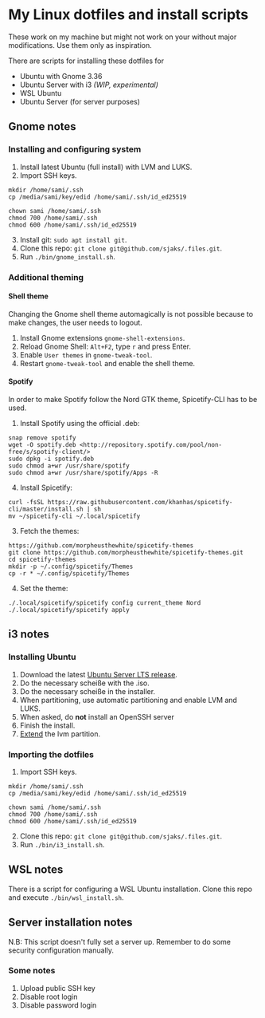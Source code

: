 # My Linux dotfiles and install scripts
These work on my machine but might not work on your without major modifications. Use them only as inspiration.

There are scripts for installing these dotfiles for
- Ubuntu with Gnome 3.36
- Ubuntu Server with i3 *(WIP, experimental)*
- WSL Ubuntu
- Ubuntu Server (for server purposes)

## Gnome notes

### Installing and configuring system

1. Install latest Ubuntu (full install) with LVM and LUKS.
2. Import SSH keys.
```
mkdir /home/sami/.ssh
cp /media/sami/key/edid /home/sami/.ssh/id_ed25519

chown sami /home/sami/.ssh
chmod 700 /home/sami/.ssh
chmod 600 /home/sami/.ssh/id_ed25519
```
3. Install git: `sudo apt install git`.
4. Clone this repo: `git clone git@github.com/sjaks/.files.git`.
5. Run `./bin/gnome_install.sh`.

### Additional theming

#### Shell theme
Changing the Gnome shell theme automagically is not possible because to make changes, the user needs to logout.
1. Install Gnome extensions `gnome-shell-extensions`.
2. Reload Gnome Shell: `Alt+F2`, type `r` and press Enter.
3. Enable `User themes` in `gnome-tweak-tool`.
4. Restart `gnome-tweak-tool` and enable the shell theme.


#### Spotify
In order to make Spotify follow the Nord GTK theme, Spicetify-CLI has to be used.
1. Install Spotify using the official .deb:
```
snap remove spotify
wget -O spotify.deb <http://repository.spotify.com/pool/non-free/s/spotify-client/>
sudo dpkg -i spotify.deb
sudo chmod a+wr /usr/share/spotify
sudo chmod a+wr /usr/share/spotify/Apps -R
```
4. Install Spicetify:
```
curl -fsSL https://raw.githubusercontent.com/khanhas/spicetify-cli/master/install.sh | sh
mv ~/spicetify-cli ~/.local/spicetify
```
3. Fetch the themes:
```
https://github.com/morpheusthewhite/spicetify-themes
git clone https://github.com/morpheusthewhite/spicetify-themes.git
cd spicetify-themes
mkdir -p ~/.config/spicetify/Themes
cp -r * ~/.config/spicetify/Themes
```
4. Set the theme:
```
./.local/spicetify/spicetify config current_theme Nord
./.local/spicetify/spicetify apply
```

## i3 notes

### Installing Ubuntu
1. Download the latest [Ubuntu Server LTS release](https://releases.ubuntu.com/20.04/).  
2. Do the necessary scheiße with the .iso.
3. Do the necessary scheiße in the installer.
4. When partitioning, use automatic partitioning and enable LVM and LUKS.
5. When asked, do **not** install an OpenSSH server
6. Finish the install.
7. [Extend](https://askubuntu.com/questions/1106795/ubuntu-server-18-04-lvm-out-of-space-with-improper-default-partitioning) the lvm partition.
 

### Importing the dotfiles
1. Import SSH keys.
```
mkdir /home/sami/.ssh
cp /media/sami/key/edid /home/sami/.ssh/id_ed25519

chown sami /home/sami/.ssh
chmod 700 /home/sami/.ssh
chmod 600 /home/sami/.ssh/id_ed25519
```
2. Clone this repo: `git clone git@github.com/sjaks/.files.git`.
3. Run `./bin/i3_install.sh`.


## WSL notes
There is a script for configuring a WSL Ubuntu installation. Clone this repo and execute `./bin/wsl_install.sh`.

## Server installation notes
N.B: This script doesn't fully set a server up. Remember to do some security configuration manually.

### Some notes
1. Upload public SSH key
2. Disable root login
3. Disable password login
